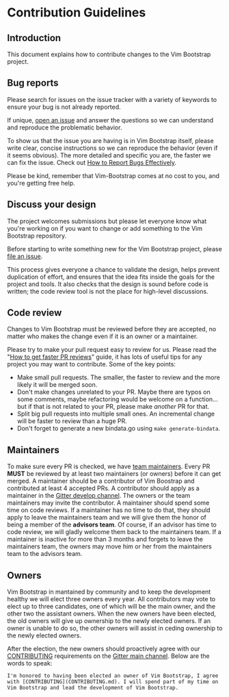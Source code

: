 # Contribution Guidelines

## Introduction

This document explains how to contribute changes to the Vim Bootstrap project.

## Bug reports

Please search for issues on the issue tracker with a variety of keywords to ensure your bug is not already reported.

If unique, [open an issue](https://github.com/avelino/vim-bootstrap/issues/new) and answer the questions so we can understand and reproduce the problematic behavior.

To show us that the issue you are having is in Vim Bootstrap itself, please write clear, concise instructions so we can reproduce the behavior (even if it seems obvious). The more detailed and specific you are, the faster we can fix the issue. Check out [How to Report Bugs Effectively](http://www.chiark.greenend.org.uk/~sgtatham/bugs.html).

Please be kind, remember that Vim-Bootstrap comes at no cost to you, and you're getting free help.

## Discuss your design

The project welcomes submissions but please let everyone know what you're working on if you want to change or add something to the Vim Bootstrap repository.

Before starting to write something new for the Vim Bootstrap project, please [file an issue](https://github.com/avelino/vim-bootstrap/issues/new).

This process gives everyone a chance to validate the design, helps prevent duplication of effort, and ensures that the idea fits inside the goals for the project and tools. It also checks that the design is sound before code is written; the code review tool is not the place for high-level discussions.

## Code review

Changes to Vim Bootstrap must be reviewed before they are accepted, no matter who makes the change even if it is an owner or a maintainer.

Please try to make your pull request easy to review for us. Please read the "[How to get faster PR reviews](https://github.com/kubernetes/community/blob/master/contributors/devel/faster_reviews.md)" guide, it has lots of useful tips for any project you may want to contribute. Some of the key points:

* Make small pull requests. The smaller, the faster to review and the more likely it will be merged soon.
* Don't make changes unrelated to your PR. Maybe there are typos on some comments, maybe refactoring would be welcome on a function... but if that is not related to your PR, please make *another* PR for that.
* Split big pull requests into multiple small ones. An incremental change will be faster to review than a huge PR.
* Don't forget to generate a new bindata.go using `make generate-bindata`.

## Maintainers

To make sure every PR is checked, we have [team maintainers](../MAINTAINERS). Every PR **MUST** be reviewed by at least two maintainers (or owners) before it can get merged. A maintainer should be a contributor of Vim Boostrap and contributed at least 4 accepted PRs. A contributor should apply as a maintainer in the [Gitter develop channel](https://gitter.im/avelino/vim-bootstrap). The owners or the team maintainers may invite the contributor. A maintainer should spend some time on code reviews. If a maintainer has no time to do that, they should apply to leave the maintainers team and we will give them the honor of being a member of the **advisors team**. Of course, if an advisor has time to code review, we will gladly welcome them back to the maintainers team. If a maintainer is inactive for more than 3 months and forgets to leave the maintainers team, the owners may move him or her from the maintainers team to the advisors team.

## Owners

Vim Bootstrap in mantained by community and to keep the development healthy we will elect three owners every year. All contributors may vote to elect up to three candidates, one of which will be the main owner, and the other two the assistant owners. When the new owners have been elected, the old owners will give up ownership to the newly elected owners. If an owner is unable to do so, the other owners will assist in ceding ownership to the newly elected owners.

After the election, the new owners should proactively agree with our [CONTRIBUTING](CONTRIBUTING.md) requirements on the [Gitter main channel](https://gitter.im/avelino/vim-bootstrap). Below are the words to speak:

```
I'm honored to having been elected an owner of Vim Bootstrap, I agree with [CONTRIBUTING](CONTRIBUTING.md). I will spend part of my time on Vim Bootstrap and lead the development of Vim Bootstrap.
```
